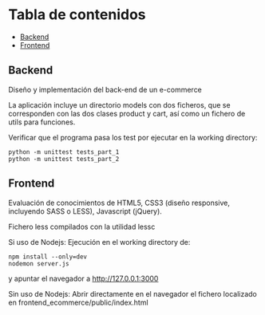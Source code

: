 Tabla de contenidos
===================

   * [Backend](#backend)
   * [Frontend](#frontend)

## Backend   
   
Diseño y implementación del back-end de un e-commerce

La aplicación incluye un directorio models con dos ficheros, que se corresponden con las dos clases product y cart, así como un fichero de utils para funciones. 

Verificar que el programa pasa los test por ejecutar en la working directory:

```
python -m unittest tests_part_1
python -m unittest tests_part_2
```


## Frontend

Evaluación de conocimientos de HTML5, CSS3 (diseño responsive, incluyendo SASS o LESS), Javascript (jQuery).

Fichero less compilados con la utilidad lessc

Si uso de Nodejs: Ejecución en el working directory de:

```
npm install --only=dev
nodemon server.js
``` 
y apuntar el navegador a http://127.0.0.1:3000

Sin uso de Nodejs: Abrir directamente en el navegador el fichero localizado en frontend_ecommerce/public/index.html


